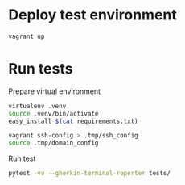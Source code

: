 Deploy test environment
=========

```bash
vagrant up
```

Run tests
=========

Prepare virtual environment

```bash
virtualenv .venv
source .venv/bin/activate
easy_install $(cat requirements.txt)

vagrant ssh-config > .tmp/ssh_config
source .tmp/domain_config
```
Run test

```bash
pytest -vv --gherkin-terminal-reporter tests/
```
